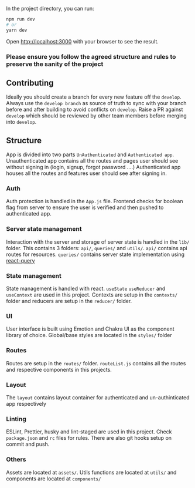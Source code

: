 In the project directory, you can run:

```bash
npm run dev
# or
yarn dev
```

Open [http://localhost:3000](http://localhost:3000) with your browser to see the result.

### Please ensure you follow the agreed structure and rules to preserve the sanity of the project

## Contributing

Ideally you should create a branch for every new feature off the `develop`. Always use the
`develop branch` as source of truth to sync with your branch before and after building to avoid
conflicts on `develop`. Raise a PR against `develop` which should be reviewed by other team members
before merging into `develop`.

## Structure

App is divided into two parts `UnAuthenticated` and `Authenticated app`. Unauthenticated app
contains all the routes and pages user should see without signing in (login, signup, forgot password
....) Authenticated app houses all the routes and features user should see after signing in.

### Auth

Auth protection is handled in the `App.js` file. Frontend checks for boolean flag from server to
ensure the user is verified and then pushed to authenticated app.

### Server state management

Interaction with the server and storage of server state is handled in the `lib/` folder. This
contains 3 folders: `api/`, `queries/` and `utils/`. `api/` contains api routes for resources.
`queries/` contains server state implementation using
[react-query](https://react-query.tanstack.com/overview)

### State management

State management is handled with react. `useState` `useReducer` and `useContext` are used in this
project. Contexts are setup in the `contexts/` folder and reducers are setup in the `reducer/`
folder.

### UI

User interface is built using Emotion and Chakra UI as the component library of choice. Global/base
styles are located in the `styles/` folder

### Routes

Routes are setup in the `routes/` folder. `routeList.js` contains all the routes and respective
components in this projects.

### Layout

The `layout` contains layout container for authenticated and un-authinticated app respectively

### Linting

ESLint, Prettier, husky and lint-staged are used in this project. Check `package.json` and `rc`
files for rules. There are also git hooks setup on commit and push.

### Others

Assets are located at `assets/`. Utils functions are located at `utils/` and components are located
at `components/`
